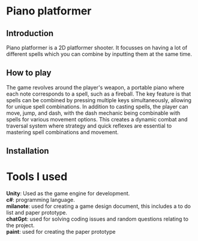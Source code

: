 # Piano platformer
## Introduction
Piano platformer is a 2D platformer shooter. It focusses on having a lot of different spells which you can combine by inputting them at the same time.
## How to play
The game revolves around the player's weapon, a portable piano where each note corresponds to a spell, such as a fireball. The key feature is that spells can be combined by pressing multiple keys simultaneously, allowing for unique spell combinations. In addition to casting spells, the player can move, jump, and dash, with the dash mechanic being combinable with spells for various movement options. This creates a dynamic combat and traversal system where strategy and quick reflexes are essential to mastering spell combinations and movement.
## Installation
# Tools I used
 **Unity**: Used as the game engine for development.  
 **c#**: programming language.  
 **milanote**: used for creating a game design document, this includes a to do list and paper prototype.  
 **chatGpt**: used for solving coding issues and random questions relating to the project.  
  **paint**: used for creating the paper prototype
